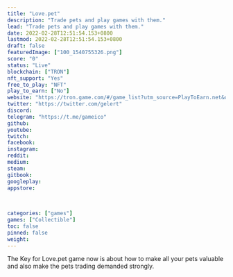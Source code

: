 ```yaml
---
title: "Love.pet"
description: "Trade pets and play games with them."
lead: "Trade pets and play games with them."
date: 2022-02-28T12:51:54.153+0800
lastmod: 2022-02-28T12:51:54.153+0800
draft: false
featuredImage: ["100_1540755326.png"]
score: "0"
status: "Live"
blockchain: ["TRON"]
nft_support: "Yes"
free_to_play: "NFT"
play_to_earn: ["No"]
website: "https://tron.game.com/#/game_list?utm_source=PlayToEarn.net&utm_medium=organic&utm_campaign=gamepage"
twitter: "https://twitter.com/gelert"
discord: 
telegram: "https://t.me/gameico"
github: 
youtube: 
twitch: 
facebook: 
instagram: 
reddit: 
medium: 
steam: 
gitbook: 
googleplay: 
appstore: 

  
    
categories: ["games"]
games: ["Collectible"]
toc: false
pinned: false
weight: 
---
```

The Key for Love.pet game now is about how to make all your pets valuable and also make the pets trading demanded strongly.
